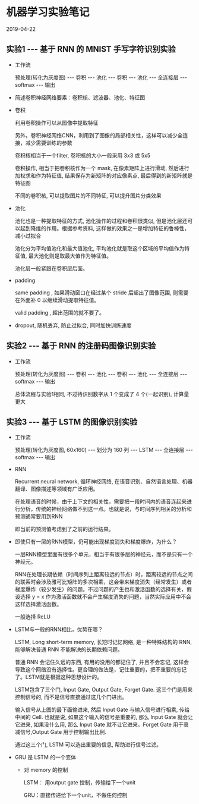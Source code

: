 #	机器学习实验笔记

2019-04-22

##	实验1 --- 基于 RNN 的 MNIST 手写字符识别实验

*	工作流

	预处理(转化为灰度图) --- 卷积 --- 池化 --- 卷积 --- 池化 --- 全连接层 --- softmax --- 输出

*	简述卷积神经网络要素：卷积核、滤波器、池化、特征图

*	卷积

	利用卷积操作可以从图像中提取特征

	另外，卷积神经网络CNN，利用到了图像的局部相关性，这样可以减少全连接，减少需要训练的参数

	卷积核相当于一个filter, 卷积核的大小一般采用 3x3 或 5x5

	卷积操作, 相当于把卷积核作为一个 mask, 在像素矩阵上进行滑动, 然后进行加权求和作为特征值, 结果保存为新矩阵的对应像素点, 最后得到的新矩阵就是特征图

	不同的卷积核, 可以提取图片的不同特征, 可以提升图片分类效果

*	池化

	池化也是一种提取特征的方式, 池化操作的过程和卷积很类似, 但是池化层还可以起到降维的作用。根据参考资料, 这样做的效果之一是增加特征的鲁棒性，减小过拟合

	池化分为平均值池化和最大值池化, 平均池化就是取这个区域的平均值作为特征值, 最大池化则是取最大值作为特征值。

	池化层一般紧跟在卷积层后面。

*	padding

	same padding , 如果滑动窗口在经过某个 stride 后超出了图像范围, 则需要在外面补 0 以继续滑动提取特征值。

	valid padding , 超出范围的就不要了。

*	dropout, 随机丢弃, 防止过拟合, 同时加快训练速度

##	实验2 --- 基于 RNN 的注册码图像识别实验

*	工作流

	预处理(转化为灰度图) --- 卷积 --- 池化 --- 卷积 --- 池化 --- 全连接层 --- softmax --- 输出

	总体流程与实验1相同, 不过待识别数字从 1 个变成了 4 个(一起识别), 计算量更大

##	实验3 --- 基于 LSTM 的图像识别实验

*	工作流

	预处理(转化为灰度图, 60x160) --- 划分为 160 列 --- LSTM --- 全连接层 --- softmax --- 输出

*	RNN

	Recurrent neural network, 循环神经网络, 在语音识别、自然语言处理、机器翻译、图像描述等领域有广泛应用。

	在处理语音的时候，由于上下文的相关性，需要把一段时间内的语音连起来进行分析，传统的神经网络做不到这一点。也就是说，与时间序列相关的分析和预测通常要用到RNN

	即当前的预测值考虑到了之前的运行结果。

*	即使只有一层的RNN模型，仍可能出现梯度消失和梯度爆炸，为什么？

	一层RNN模型里面有很多个单元，相当于有很多层的神经元，而不是只有一个神经元。

	RNN在处理长期依赖（时间序列上距离较远的节点）时，距离较远的节点之间的联系时会涉及雅可比矩阵的多次相乘，这会带来梯度消失（经常发生）或者梯度爆炸（较少发生）的问题。不过问题的产生也和激活函数的选择有关，假设选择 y = x 作为激活函数就不会产生梯度消失的问题，当然实际应用中不会这样选择激活函数。

	一般选择 ReLU

*	LSTM与一般的RNN相比，优势在哪？

	LSTM, Long short-term memory, 长短时记忆网络, 是一种特殊结构的 RNN, 能够解决普通 RNN 不能解决的长期依赖问题。

	普通 RNN 会记住久远的东西, 有用的没用的都记住了, 并且不会忘记, 这样会导致这个网络没有选择性。更合理的做法是，记住重要的，把不重要的忘记了。LSTM就是根据这种思想设计的。

	LSTM包含了三个门, Input Gate, Output Gate, Forget Gate. 这三个门是用来控制信号的, 而不是信号直接通过这几个门进出。

	输入信号从上图的最下面输进来, 然后 Input Gate 与输入信号进行相乘, 传给中间的 Cell. 也就是说, 如果这个输入的信号是重要的, 那么 Input Gate 就会让它进来, 如果没什么用, 那么 Input Gate 就不让它进来。Forget Gate 用于衰减信号,Output Gate 用于控制输出比例.

	通过这三个门, LSTM 可以选出重要的信息, 帮助进行信号过滤。

*	GRU 是 LSTM 的一个变体

	*	对 memory 的控制

		LSTM： 用output gate 控制，传输给下一个unit

		GRU：直接传递给下一个unit，不做任何控制
